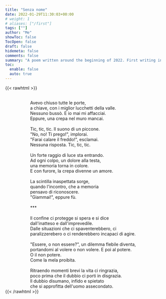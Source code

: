 ```yaml
---
title: "Senza nome"
date: 2022-01-29T11:30:03+00:00
# weight: 1
# aliases: ["/first"]
tags: [""]
author: "Me"
showToc: false
TocOpen: false
draft: false
hidemeta: false
comments: false
summary: "A poem written around the beginning of 2022. First writing in Italian, first poem read to public, at the Lords private signing event on the 28th of March."
toc:
  enable: false 
  auto: true
---
```


{{< rawhtml >}}
<center>
    <div style="display: inline-block; text-align: left;">
                                    </br >
        Avevo chiuso tutte le porte,</br >
        a chiave, con i miglior lucchetti della valle.</br >
        Nessuno bussò. E io mai mi affacciai.</br >
        Eppure, una crepa nel muro mancai.</br >
        </br >
        Tic, tic, tic. Il suono di un piccone.</br >
        "No, no! Ti prego!", implorai.</br >
        "Farai calare il freddo!", esclamai.</br >
        Nessuna risposta. Tic, tic, tic.</br >
        </br >
        Un forte raggio di luce sta entrando.</br >
        Ad ogni colpo, un dolore alla testa,</br >
        una memoria torna in colore. </br >
        E con furore, la crepa divenne un amore.</br >
        </br >
        La scintilla inaspettata sorge, </br >
        quando l'incontro, che a memoria</br >
        pensavo di riconoscere.</br >
        "Giammai!", eppure fù.
        </br ></br >
            ***
        </br ></br >
        Il confine ci protegge si spera e si dice</br >
        dall'inatteso e dall'imprevedile.</br >
        Dalle situazioni che ci spaventerebbero, ci </br >
        paralizzerebero o ci renderebbero incapaci di agire.</br >
        </br >
        "Essere, o non essere?", un dilemma flebile diventa,</br >
        portandomi al volere o non volere. E poi al potere.</br >
        O il non potere.</br >
        Come la mela proibita.</br >
        </br >
        Ritraendo momenti brevi la vita ci ringrazia,</br >
        poco prima che il dubbio ci porti in disgrazia.</br >
        Il dubbio disumano, infido e spietato</br >
        che si approfitta dell'uomo assecondato.
    </center>
</div>
{{< /rawhtml >}}
